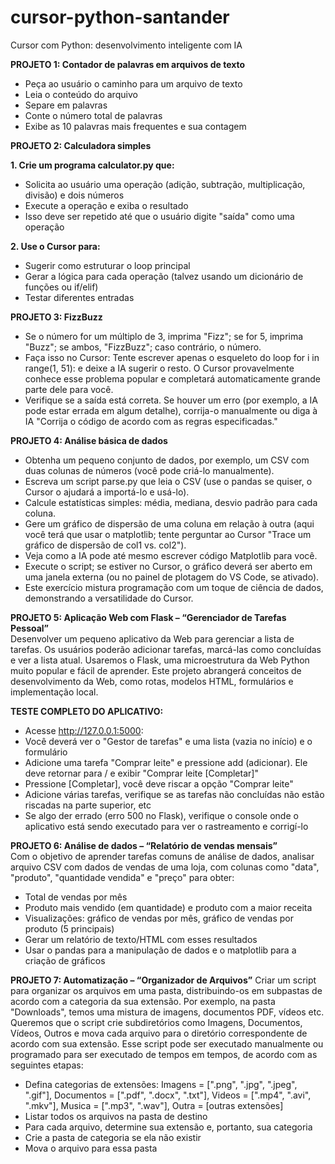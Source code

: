 # cursor-python-santander
Cursor com Python: desenvolvimento inteligente com IA

**PROJETO 1: Contador de palavras em arquivos de texto**  
- Peça ao usuário o caminho para um arquivo de texto
- Leia o conteúdo do arquivo
- Separe em palavras
- Conte o número total de palavras
- Exibe as 10 palavras mais frequentes e sua contagem


**PROJETO 2: Calculadora simples**

**1. Crie um programa calculator.py que:**
- Solicita ao usuário uma operação (adição, subtração, multiplicação, divisão) e dois números
- Execute a operação e exiba o resultado
- Isso deve ser repetido até que o usuário digite "saída" como uma operação

**2. Use o Cursor para:**
- Sugerir como estruturar o loop principal
- Gerar a lógica para cada operação (talvez usando um dicionário de funções ou if/elif)
- Testar diferentes entradas


**PROJETO 3: FizzBuzz**
- Se o número for um múltiplo de 3, imprima "Fizz"; se for 5, imprima "Buzz"; se ambos, "FizzBuzz"; caso contrário, o número.
- Faça isso no Cursor: Tente escrever apenas o esqueleto do loop for i in range(1, 51): e deixe a IA sugerir o resto. O Cursor provavelmente conhece esse problema popular e completará automaticamente grande parte dele para você.
- Verifique se a saída está correta. Se houver um erro (por exemplo, a IA pode estar errada em algum detalhe), corrija-o manualmente ou diga à IA "Corrija o código de acordo com as regras especificadas."


**PROJETO 4: Análise básica de dados**
- Obtenha um pequeno conjunto de dados, por exemplo, um CSV com duas colunas de números (você pode criá-lo manualmente).
- Escreva um script parse.py que leia o CSV (use o pandas se quiser, o Cursor o ajudará a importá-lo e usá-lo).
- Calcule estatísticas simples: média, mediana, desvio padrão para cada coluna.
- Gere um gráfico de dispersão de uma coluna em relação à outra (aqui você terá que usar o matplotlib; tente perguntar ao Cursor "Trace um gráfico de dispersão de col1 vs. col2").
- Veja como a IA pode até mesmo escrever código Matplotlib para você.
- Execute o script; se estiver no Cursor, o gráfico deverá ser aberto em uma janela externa (ou no painel de plotagem do VS Code, se ativado).
- Este exercício mistura programação com um toque de ciência de dados, demonstrando a versatilidade do Cursor.


**PROJETO 5: Aplicação Web com Flask – “Gerenciador de Tarefas Pessoal”**  
Desenvolver um pequeno aplicativo da Web para gerenciar a lista de tarefas. Os usuários poderão adicionar tarefas, marcá-las como concluídas e ver a lista atual. Usaremos o Flask, uma microestrutura da Web Python muito popular e fácil de aprender. Este projeto abrangerá conceitos de desenvolvimento da Web, como rotas, modelos HTML, formulários e implementação local.

**TESTE COMPLETO DO APLICATIVO:**
- Acesse http://127.0.0.1:5000:
- Você deverá ver o "Gestor de tarefas" e uma lista (vazia no início) e o formulário
- Adicione uma tarefa "Comprar leite" e pressione add (adicionar). Ele deve retornar para / e exibir "Comprar leite [Completar]"
- Pressione [Completar], você deve riscar a opção "Comprar leite"
- Adicione várias tarefas, verifique se as tarefas não concluídas não estão riscadas na parte superior, etc
- Se algo der errado (erro 500 no Flask), verifique o console onde o aplicativo está sendo executado para ver o rastreamento e corrigí-lo


**PROJETO 6: Análise de dados – “Relatório de vendas mensais”**  
Com o objetivo de aprender tarefas comuns de análise de dados, analisar arquivo CSV com dados de vendas de uma loja, com colunas como "data", "produto", "quantidade vendida" e "preço" para obter:  
- Total de vendas por mês
- Produto mais vendido (em quantidade) e produto com a maior receita
- Visualizações: gráfico de vendas por mês, gráfico de vendas por produto (5 principais)
- Gerar um relatório de texto/HTML com esses resultados
- Usar o pandas para a manipulação de dados e o matplotlib para a criação de gráficos


**PROJETO 7: Automatização – “Organizador de Arquivos”**
Criar um script para organizar os arquivos em uma pasta, distribuindo-os em subpastas de acordo com a categoria da sua extensão. Por exemplo, na pasta "Downloads", temos uma mistura de imagens, documentos PDF, vídeos etc. Queremos que o script crie subdiretórios como Imagens, Documentos, Vídeos, Outros e mova cada arquivo para o diretório correspondente de acordo com sua extensão. Esse script pode ser executado manualmente ou programado para ser executado de tempos em tempos, de acordo com as seguintes etapas:
- Defina categorias de extensões: Imagens = [".png", ".jpg", ".jpeg", ".gif"], Documentos = [".pdf", ".docx", ".txt"], Videos = [".mp4", ".avi", ".mkv"], Musica = [".mp3", ".wav"], Outra = [outras extensões]
- Listar todos os arquivos na pasta de destino
- Para cada arquivo, determine sua extensão e, portanto, sua categoria
- Crie a pasta de categoria se ela não existir
- Mova o arquivo para essa pasta
